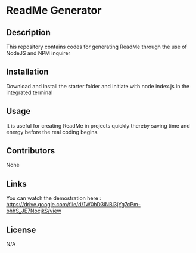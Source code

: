 # ReadMe Generator
  
  ## Description
  This repository contains codes for generating ReadMe through the use of NodeJS and NPM inquirer

  ## Installation
  Download and install the starter folder and initiate with node index.js in the integrated terminal

  ## Usage
  It is useful for creating ReadMe in projects quickly thereby saving time and energy before the real coding begins.
 
  ## Contributors
  None
 
  ## Links
  You can watch the demostration here :  https://drive.google.com/file/d/1W0hD3iNBl3jYg7cPm-bhhS_JE7NocjkS/view
  
  ## License
  N/A
  